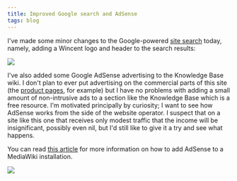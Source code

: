 ```yaml
---
title: Improved Google search and AdSense
tags: blog
---
```


I've made some minor changes to the Google-powered [site search](http://www.wincent.com/a/site-map/search/) today, namely, adding a Wincent logo and header to the search results:

![](/system/images/legacy/improved-search.png)

I've also added some Google AdSense advertising to the Knowledge Base wiki. I don't plan to ever put advertising on the commercial parts of this site (the [product pages](http://www.wincent.com/), for example) but I have no problems with adding a small amount of non-intrusive ads to a section like the Knowledge Base which is a free resource. I'm motivated principally by curiosity; I want to see how AdSense works from the side of the website operator. I suspect that on a site like this one that receives only modest traffic that the income will be insignificant, possibly even nil, but I'd still like to give it a try and see what happens.

You can read [this article](http://www.wincent.com/knowledge-base/Adding_Google_AdSense_to_MediaWiki) for more information on how to add AdSense to a MediaWiki installation.

![](/system/images/legacy/adsense.png)
